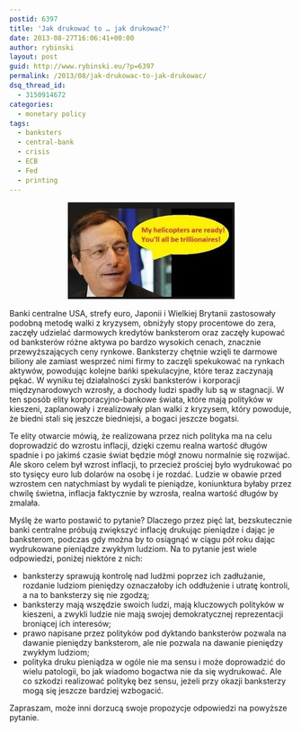 ```yaml
---
postid: 6397
title: 'Jak drukować to … jak drukować?'
date: 2013-08-27T16:06:41+00:00
author: rybinski
layout: post
guid: http://www.rybinski.eu/?p=6397
permalink: /2013/08/jak-drukowac-to-jak-drukowac/
dsq_thread_id:
  - 3150914672
categories:
  - monetary policy
tags:
  - banksters
  - central-bank
  - crisis
  - ECB
  - Fed
  - printing
---
```

<p style="text-align: center;">
  <a href="/uploads/2013/08/Draghi_helicopter.jpg"><img class="size-full wp-image-6398 aligncenter" title="Draghi_helicopter" src="/uploads/2013/08/Draghi_helicopter.jpg" alt="" width="297" height="172" /></a>
</p>

Banki centralne USA, strefy euro, Japonii i Wielkiej Brytanii zastosowały podobną metodę walki z kryzysem, obniżyły stopy procentowe do zera, zaczęły udzielać darmowych kredytów banksterom oraz zaczęły kupować od banksterów różne aktywa po bardzo wysokich cenach, znacznie przewyższających ceny rynkowe. Banksterzy chętnie wzięli te darmowe biliony ale zamiast wesprzeć nimi firmy to zaczęli spekukować na rynkach aktywów, powodując kolejne bańki spekulacyjne, które teraz zaczynają pękać. W wyniku tej działalności zyski banksterów i korporacji międzynarodowych wzrosły, a dochody ludzi spadły lub są w stagnacji. W ten sposób elity korporacyjno-bankowe świata, które mają polityków w kieszeni, zaplanowały i zrealizowały plan walki z kryzysem, który powoduje, że biedni stali się jeszcze biedniejsi, a bogaci jeszcze bogatsi.

Te elity otwarcie mówią, że realizowana przez nich polityka ma na celu doprowadzić do wzrostu inflacji, dzięki czemu realna wartość długów spadnie i po jakimś czasie świat będzie mógł znowu normalnie się rozwijać. Ale skoro celem był wzrost inflacji, to przecież prościej było wydrukować po sto tysięcy euro lub dolarów na osobę i je rozdać. Ludzie w obawie przed wzrostem cen natychmiast by wydali te pieniądze, koniunktura byłaby przez chwilę świetna, inflacja faktycznie by wzrosła, realna wartość długów by zmalała.

Myślę że warto postawić to pytanie? Dlaczego przez pięć lat, bezskutecznie banki centralne próbują zwiększyć inflację drukując pieniądze i dając je banksterom, podczas gdy można by to osiągnąć w ciągu pół roku dając wydrukowane pieniądze zwykłym ludziom. Na to pytanie jest wiele odpowiedzi, poniżej niektóre z nich:

  * banksterzy sprawują kontrolę nad ludźmi poprzez ich zadłużanie, rozdanie ludziom pieniędzy oznaczałoby ich oddłużenie i utratę kontroli, a na to banksterzy się nie zgodzą;
  * banksterzy mają wszędzie swoich ludzi, mają kluczowych polityków w kieszeni, a zwykli ludzie nie mają swojej demokratycznej reprezentacji broniącej ich interesów;
  * prawo napisane przez polityków pod dyktando banksterów pozwala na dawanie pieniędzy banksterom, ale nie pozwala na dawanie pieniędzy zwykłym ludziom;
  * polityka druku pieniądza w ogóle nie ma sensu i może doprowadzić do wielu patologii, bo jak wiadomo bogactwa nie da się wydrukować. Ale co szkodzi realizować politykę bez sensu, jeżeli przy okazji banksterzy mogą się jeszcze bardziej wzbogacić.

Zapraszam, może inni dorzucą swoje propozycje odpowiedzi na powyższe pytanie.
